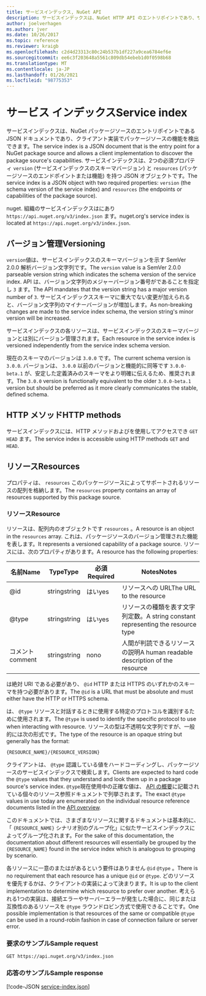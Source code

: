 ```yaml
---
title: サービスインデックス, NuGet API
description: サービスインデックスは、NuGet HTTP API のエントリポイントであり、サーバーの機能を列挙します。
author: joelverhagen
ms.author: jver
ms.date: 10/26/2017
ms.topic: reference
ms.reviewer: kraigb
ms.openlocfilehash: c2d4d23313c80c24b537b1df227a9cea6784ef6e
ms.sourcegitcommit: ee6c3f203648a5561c809db54ebeb1d0f0598b68
ms.translationtype: MT
ms.contentlocale: ja-JP
ms.lasthandoff: 01/26/2021
ms.locfileid: "98775353"
---
```

# <a name="service-index"></a><span data-ttu-id="e34a1-103">サービス インデックス</span><span class="sxs-lookup"><span data-stu-id="e34a1-103">Service index</span></span>

<span data-ttu-id="e34a1-104">サービスインデックスは、NuGet パッケージソースのエントリポイントである JSON ドキュメントであり、クライアント実装でパッケージソースの機能を検出できます。</span><span class="sxs-lookup"><span data-stu-id="e34a1-104">The service index is a JSON document that is the entry point for a NuGet package source and allows a client implementation to discover the package source's capabilities.</span></span> <span data-ttu-id="e34a1-105">サービスインデックスは、2つの必須プロパティ `version` (サービスインデックスのスキーマバージョン) と `resources`  (パッケージソースのエンドポイントまたは機能) を持つ JSON オブジェクトです。</span><span class="sxs-lookup"><span data-stu-id="e34a1-105">The service index is a JSON object with two required properties: `version` (the schema version of the service index) and `resources`  (the endpoints or capabilities of the package source).</span></span>

<span data-ttu-id="e34a1-106">nuget. 組織のサービスインデックスはにあり `https://api.nuget.org/v3/index.json` ます。</span><span class="sxs-lookup"><span data-stu-id="e34a1-106">nuget.org's service index is located at `https://api.nuget.org/v3/index.json`.</span></span>

## <a name="versioning"></a><span data-ttu-id="e34a1-107">バージョン管理</span><span class="sxs-lookup"><span data-stu-id="e34a1-107">Versioning</span></span>

<span data-ttu-id="e34a1-108">`version`値は、サービスインデックスのスキーマバージョンを示す SemVer 2.0.0 解析バージョン文字列です。</span><span class="sxs-lookup"><span data-stu-id="e34a1-108">The `version` value is a SemVer 2.0.0 parseable version string which indicates the schema version of the service index.</span></span> <span data-ttu-id="e34a1-109">API は、バージョン文字列のメジャーバージョン番号がであることを指定し `3` ます。</span><span class="sxs-lookup"><span data-stu-id="e34a1-109">The API mandates that the version string has a major version number of `3`.</span></span> <span data-ttu-id="e34a1-110">サービスインデックススキーマに重大でない変更が加えられると、バージョン文字列のマイナーバージョンが増加します。</span><span class="sxs-lookup"><span data-stu-id="e34a1-110">As non-breaking changes are made to the service index schema, the version string's minor version will be increased.</span></span>

<span data-ttu-id="e34a1-111">サービスインデックスの各リソースは、サービスインデックスのスキーマバージョンとは別にバージョン管理されます。</span><span class="sxs-lookup"><span data-stu-id="e34a1-111">Each resource in the service index is versioned independently from the service index schema version.</span></span>

<span data-ttu-id="e34a1-112">現在のスキーマのバージョンは `3.0.0` です。</span><span class="sxs-lookup"><span data-stu-id="e34a1-112">The current schema version is `3.0.0`.</span></span> <span data-ttu-id="e34a1-113">バージョンは、 `3.0.0` 以前のバージョンと機能的に同等です `3.0.0-beta.1` が、安定した定義済みのスキーマをより明確に伝えるため、推奨されます。</span><span class="sxs-lookup"><span data-stu-id="e34a1-113">The `3.0.0` version is functionally equivalent to the older `3.0.0-beta.1` version but should be preferred as it more clearly communicates the stable, defined schema.</span></span>

## <a name="http-methods"></a><span data-ttu-id="e34a1-114">HTTP メソッド</span><span class="sxs-lookup"><span data-stu-id="e34a1-114">HTTP methods</span></span>

<span data-ttu-id="e34a1-115">サービスインデックスには、HTTP メソッドおよびを使用してアクセスでき `GET` `HEAD` ます。</span><span class="sxs-lookup"><span data-stu-id="e34a1-115">The service index is accessible using HTTP methods `GET` and `HEAD`.</span></span>

## <a name="resources"></a><span data-ttu-id="e34a1-116">リソース</span><span class="sxs-lookup"><span data-stu-id="e34a1-116">Resources</span></span>

<span data-ttu-id="e34a1-117">プロパティは、 `resources` このパッケージソースによってサポートされるリソースの配列を格納します。</span><span class="sxs-lookup"><span data-stu-id="e34a1-117">The `resources` property contains an array of resources supported by this package source.</span></span>

### <a name="resource"></a><span data-ttu-id="e34a1-118">リソース</span><span class="sxs-lookup"><span data-stu-id="e34a1-118">Resource</span></span>

<span data-ttu-id="e34a1-119">リソースは、配列内のオブジェクトです `resources` 。</span><span class="sxs-lookup"><span data-stu-id="e34a1-119">A resource is an object in the `resources` array.</span></span> <span data-ttu-id="e34a1-120">これは、パッケージソースのバージョン管理された機能を表します。</span><span class="sxs-lookup"><span data-stu-id="e34a1-120">It represents a versioned capability of a package source.</span></span> <span data-ttu-id="e34a1-121">リソースには、次のプロパティがあります。</span><span class="sxs-lookup"><span data-stu-id="e34a1-121">A resource has the following properties:</span></span>

<span data-ttu-id="e34a1-122">名前</span><span class="sxs-lookup"><span data-stu-id="e34a1-122">Name</span></span>          | <span data-ttu-id="e34a1-123">Type</span><span class="sxs-lookup"><span data-stu-id="e34a1-123">Type</span></span>   | <span data-ttu-id="e34a1-124">必須</span><span class="sxs-lookup"><span data-stu-id="e34a1-124">Required</span></span> | <span data-ttu-id="e34a1-125">Notes</span><span class="sxs-lookup"><span data-stu-id="e34a1-125">Notes</span></span>
------------- | ------ | -------- | -----
@id           | <span data-ttu-id="e34a1-126">string</span><span class="sxs-lookup"><span data-stu-id="e34a1-126">string</span></span> | <span data-ttu-id="e34a1-127">はい</span><span class="sxs-lookup"><span data-stu-id="e34a1-127">yes</span></span>      | <span data-ttu-id="e34a1-128">リソースへの URL</span><span class="sxs-lookup"><span data-stu-id="e34a1-128">The URL to the resource</span></span>
@type         | <span data-ttu-id="e34a1-129">string</span><span class="sxs-lookup"><span data-stu-id="e34a1-129">string</span></span> | <span data-ttu-id="e34a1-130">はい</span><span class="sxs-lookup"><span data-stu-id="e34a1-130">yes</span></span>      | <span data-ttu-id="e34a1-131">リソースの種類を表す文字列定数。</span><span class="sxs-lookup"><span data-stu-id="e34a1-131">A string constant representing the resource type</span></span>
<span data-ttu-id="e34a1-132">コメント</span><span class="sxs-lookup"><span data-stu-id="e34a1-132">comment</span></span>       | <span data-ttu-id="e34a1-133">string</span><span class="sxs-lookup"><span data-stu-id="e34a1-133">string</span></span> | <span data-ttu-id="e34a1-134">no</span><span class="sxs-lookup"><span data-stu-id="e34a1-134">no</span></span>       | <span data-ttu-id="e34a1-135">人間が判読できるリソースの説明</span><span class="sxs-lookup"><span data-stu-id="e34a1-135">A human readable description of the resource</span></span>

<span data-ttu-id="e34a1-136">は絶対 URI である必要があり、 `@id` HTTP または HTTPS のいずれかのスキーマを持つ必要があります。</span><span class="sxs-lookup"><span data-stu-id="e34a1-136">The `@id` is a URL that must be absolute and must either have the HTTP or HTTPS schema.</span></span>

<span data-ttu-id="e34a1-137">は、 `@type` リソースと対話するときに使用する特定のプロトコルを識別するために使用されます。</span><span class="sxs-lookup"><span data-stu-id="e34a1-137">The `@type` is used to identify the specific protocol to use when interacting with resource.</span></span> <span data-ttu-id="e34a1-138">リソースの型は不透明な文字列ですが、一般的には次の形式です。</span><span class="sxs-lookup"><span data-stu-id="e34a1-138">The type of the resource is an opaque string but generally has the format:</span></span>

```
{RESOURCE_NAME}/{RESOURCE_VERSION}
```

<span data-ttu-id="e34a1-139">クライアントは、 `@type` 認識している値をハードコーディングし、パッケージソースのサービスインデックスで検索します。</span><span class="sxs-lookup"><span data-stu-id="e34a1-139">Clients are expected to hard code the `@type` values that they understand and look them up in a package source's service index.</span></span> <span data-ttu-id="e34a1-140">`@type`現在使用中の正確な値は、 [API の概要](overview.md#resources-and-schema)に記載されている個々のリソース参照ドキュメントで列挙されます。</span><span class="sxs-lookup"><span data-stu-id="e34a1-140">The exact `@type` values in use today are enumerated on the individual resource reference documents listed in the [API overview](overview.md#resources-and-schema).</span></span>

<span data-ttu-id="e34a1-141">このドキュメントでは、さまざまなリソースに関するドキュメントは基本的に、「 `{RESOURCE_NAME}` シナリオ別のグループ化」に似たサービスインデックスによってグループ化されます。</span><span class="sxs-lookup"><span data-stu-id="e34a1-141">For the sake of this documentation, the documentation about different resources will essentially be grouped by the `{RESOURCE_NAME}` found in the service index which is analogous to grouping by scenario.</span></span> 

<span data-ttu-id="e34a1-142">各リソースに一意のまたはがあるという要件はありません `@id` `@type` 。</span><span class="sxs-lookup"><span data-stu-id="e34a1-142">There is no requirement that each resource has a unique `@id` or `@type`.</span></span> <span data-ttu-id="e34a1-143">どのリソースを優先するかは、クライアントの実装によって決まります。</span><span class="sxs-lookup"><span data-stu-id="e34a1-143">It is up to the client implementation to determine which resource to prefer over another.</span></span> <span data-ttu-id="e34a1-144">考えられる1つの実装は、接続エラーやサーバーエラーが発生した場合に、同じまたは互換性のあるリソースを `@type` ラウンドロビン方式で使用できることです。</span><span class="sxs-lookup"><span data-stu-id="e34a1-144">One possible implementation is that resources of the same or compatible `@type` can be used in a round-robin fashion in case of connection failure or server error.</span></span>

### <a name="sample-request"></a><span data-ttu-id="e34a1-145">要求のサンプル</span><span class="sxs-lookup"><span data-stu-id="e34a1-145">Sample request</span></span>

```
GET https://api.nuget.org/v3/index.json
```

### <a name="sample-response"></a><span data-ttu-id="e34a1-146">応答のサンプル</span><span class="sxs-lookup"><span data-stu-id="e34a1-146">Sample response</span></span>

[!code-JSON [service-index.json](./_data/service-index.json)]
